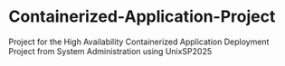 # Containerized-Application-Project
Project for the High Availability Containerized Application Deployment Project from System Administration using UnixSP2025

